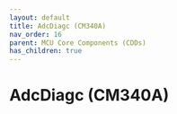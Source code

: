 ```yaml
---
layout: default
title: AdcDiagc (CM340A)
nav_order: 16
parent: MCU Core Components (CDDs)
has_children: true
---
```

# AdcDiagc (CM340A)
